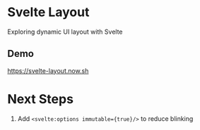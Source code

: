 # Svelte Layout
Exploring dynamic UI layout with Svelte

## Demo
https://svelte-layout.now.sh

# Next Steps
1. Add `<svelte:options immutable={true}/>` to reduce blinking

